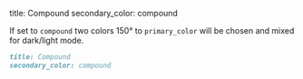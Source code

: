 title: Compound
secondary_color: compound

If set to `compound` two colors 150° to `primary_color` will be chosen and mixed for dark/light mode.

```markdown
title: Compound
secondary_color: compound
```
